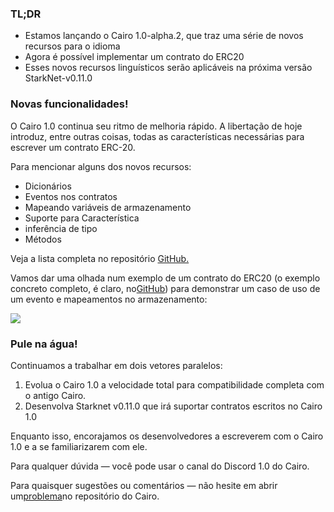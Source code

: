 ### TL;DR

* Estamos lançando o Cairo 1.0-alpha.2, que traz uma série de novos recursos para o idioma
* Agora é possível implementar um contrato do ERC20
* Esses novos recursos linguísticos serão aplicáveis na próxima versão StarkNet-v0.11.0

### Novas funcionalidades!

O Cairo 1.0 continua seu ritmo de melhoria rápido. A libertação de hoje introduz, entre outras coisas, todas as características necessárias para escrever um contrato ERC-20.

Para mencionar alguns dos novos recursos:

* Dicionários
* Eventos nos contratos
* Mapeando variáveis de armazenamento
* Suporte para Característica
* inferência de tipo
* Métodos

Veja a lista completa no repositório [GitHub.](https://github.com/starkware-libs/cairo)

Vamos dar uma olhada num exemplo de um contrato do ERC20 (o exemplo concreto completo, é claro, no[GitHub](https://github.com/starkware-libs/cairo/blob/main/crates/cairo-lang-starknet/test_data/erc20.cairo)) para demonstrar um caso de uso de um evento e mapeamentos no armazenamento:

![](/assets/0_i4ch5-4rxxal4rkt.png)

### Pule na água!

Continuamos a trabalhar em dois vetores paralelos:

1. Evolua o Cairo 1.0 a velocidade total para compatibilidade completa com o antigo Cairo.
2. Desenvolva Starknet v0.11.0 que irá suportar contratos escritos no Cairo 1.0

Enquanto isso, encorajamos os desenvolvedores a escreverem com o Cairo 1.0 e a se familiarizarem com ele.

Para qualquer dúvida — você pode usar o canal do Discord 1.0 do Cairo[](https://discord.com/channels/793094838509764618/1065544063245365288).

Para quaisquer sugestões ou comentários — não hesite em abrir um[problema](https://github.com/starkware-libs/cairo/issues)no repositório do Cairo.
